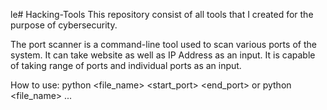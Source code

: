 le# Hacking-Tools
This repository consist of all tools that I created for the purpose of cybersecurity.

The port scanner is a command-line tool used to scan various ports of the system. It can take website as well as IP Address as an input. It is capable of taking range of ports and individual ports as an input.

How to use: python <file_name> <host> <start_port> <end_port> or python <file_name> <host> <port1> <port2> ...
